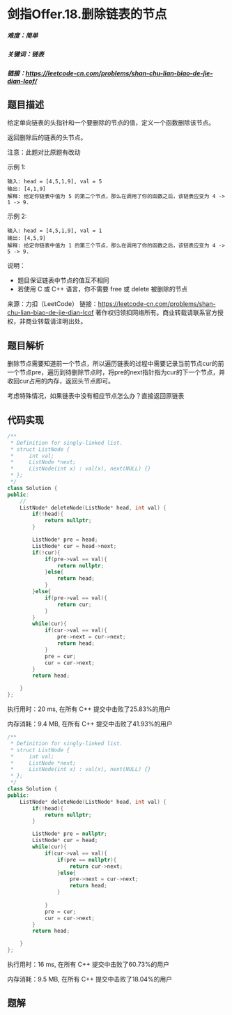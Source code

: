 # 剑指Offer.18.删除链表的节点

##### 难度：简单

##### 关键词：链表

##### 链接：https://leetcode-cn.com/problems/shan-chu-lian-biao-de-jie-dian-lcof/

## 题目描述

给定单向链表的头指针和一个要删除的节点的值，定义一个函数删除该节点。

返回删除后的链表的头节点。

注意：此题对比原题有改动

示例 1:

```
输入: head = [4,5,1,9], val = 5
输出: [4,1,9]
解释: 给定你链表中值为 5 的第二个节点，那么在调用了你的函数之后，该链表应变为 4 -> 1 -> 9.
```

示例 2:

```
输入: head = [4,5,1,9], val = 1
输出: [4,5,9]
解释: 给定你链表中值为 1 的第三个节点，那么在调用了你的函数之后，该链表应变为 4 -> 5 -> 9.
```


说明：

- 题目保证链表中节点的值互不相同
- 若使用 C 或 C++ 语言，你不需要 free 或 delete 被删除的节点

来源：力扣（LeetCode）
链接：https://leetcode-cn.com/problems/shan-chu-lian-biao-de-jie-dian-lcof
著作权归领扣网络所有。商业转载请联系官方授权，非商业转载请注明出处。

## 题目解析

删除节点需要知道前一个节点，所以遍历链表的过程中需要记录当前节点cur的前一个节点pre，遍历到待删除节点时，将pre的next指针指为cur的下一个节点，并收回cur占用的内存，返回头节点即可。

考虑特殊情况，如果链表中没有相应节点怎么办？直接返回原链表

## 代码实现

```c++
/**
 * Definition for singly-linked list.
 * struct ListNode {
 *     int val;
 *     ListNode *next;
 *     ListNode(int x) : val(x), next(NULL) {}
 * };
 */
class Solution {
public:
    //
    ListNode* deleteNode(ListNode* head, int val) {
        if(!head){
            return nullptr;
        }

        ListNode* pre = head;
        ListNode* cur = head->next;
        if(!cur){
            if(pre->val == val){
                return nullptr;
            }else{
                return head;
            }
        }else{
            if(pre->val == val){
                return cur;
            }
        }
        while(cur){
            if(cur->val == val){
                pre->next = cur->next;
                return head;
            }
            pre = cur;
            cur = cur->next;
        }
        return head;

    }
};
```

执行用时：20 ms, 在所有 C++ 提交中击败了25.83%的用户

内存消耗：9.4 MB, 在所有 C++ 提交中击败了41.93%的用户

```c++
/**
 * Definition for singly-linked list.
 * struct ListNode {
 *     int val;
 *     ListNode *next;
 *     ListNode(int x) : val(x), next(NULL) {}
 * };
 */
class Solution {
public:
    ListNode* deleteNode(ListNode* head, int val) {
        if(!head){
            return nullptr;
        }

        ListNode* pre = nullptr;
        ListNode* cur = head;
        while(cur){
            if(cur->val == val){
                if(pre == nullptr){
                    return cur->next;
                }else{
                    pre->next = cur->next;
                    return head;
                }
                
            }
            pre = cur;
            cur = cur->next;
        }
        return head;

    }
};
```

执行用时：16 ms, 在所有 C++ 提交中击败了60.73%的用户

内存消耗：9.5 MB, 在所有 C++ 提交中击败了18.04%的用户

## 题解

